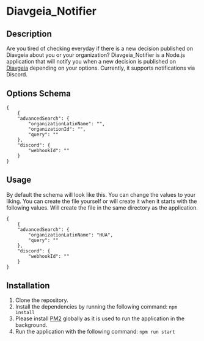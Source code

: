 # Diavgeia_Notifier

## Description
Are you tired of checking everyday if there is a new decision published on Diavgeia about you or your organization?
Diavgeia_Notifier is a Node.js application that will notify you when a new decision is published on [Diavgeia](https://diavgeia.gov.gr/) depending on your options. Currently, it supports notifications via Discord.

## Options Schema
```
{
    {
    "advancedSearch": {
        "organizationLatinName": "",
        "organizationId": "",
        "query": ""
    },
    "discord": {
        "webhookId": ""
    }
}
```

## Usage
By default the schema will look like this. You can change the values to your liking. You can create the file yourself or will create it when it starts with the following values. Will create the file in the same directory as the application.

```
{
    {
    "advancedSearch": {
        "organizationLatinName": "HUA",
        "query": ""
    },
    "discord": {
        "webhookId": ""
    }
}
```

## Installation

1. Clone the repository.
2. Install the dependencies by running the following command: `npm install`
3. Please install [PM2](https://pm2.keymetrics.io/) globally as it is used to run the application in the background.
4. Run the application with the following command: `npm run start`

